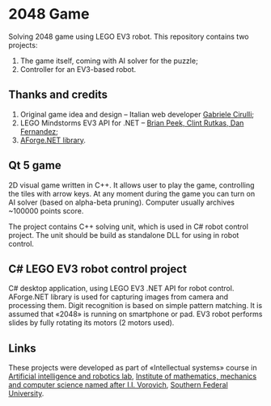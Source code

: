 # 2048 Game
Solving 2048 game using LEGO EV3 robot. 
This repository contains two projects: 

1. The game itself, coming with AI solver for the puzzle; 
2. Controller for an EV3-based robot.

## Thanks and credits
1. Original game idea and design – Italian web developer [Gabriele Cirulli](https://en.wikipedia.org/wiki/2048_(video_game) "2048 Wikipedia page");
2. LEGO Mindstorms EV3 API for .NET – [Brian Peek, Clint Rutkas, Dan Fernandez](https://channel9.msdn.com/posts/LEGO-Mindstorms-EV3-API);
3. [AForge.NET library](http://www.aforgenet.com/ "Project page").

## Qt 5 game
2D visual game written in C++. It allows user to play the game, controlling the tiles with arrow keys. At any moment during the game you can turn on AI solver (based on alpha-beta pruning). Computer usually archives ~100000 points score. 

The project contains C++ solving unit, which is used in C# robot control project. The unit should be build as standalone DLL for using in robot control.

## C# LEGO EV3 robot control project
C# desktop application, using LEGO EV3 .NET API for robot control. AForge.NET library is used for capturing images from camera and processing them. Digit recognition is based on simple pattern matching. It is assumed that «2048» is running on smartphone or pad. EV3 robot performs slides by fully rotating its motors (2 motors used).

## Links
These projects were developed as part of «Intellectual systems» course in [Artificial intelligence and robotics lab](http://air.mmcs.sfedu.ru/), [Institute of mathematics, mechanics and computer science named after I.I. Vorovich](http://mmcs.sfedu.ru/), [Southern Federal University](http://sfedu.ru/).
